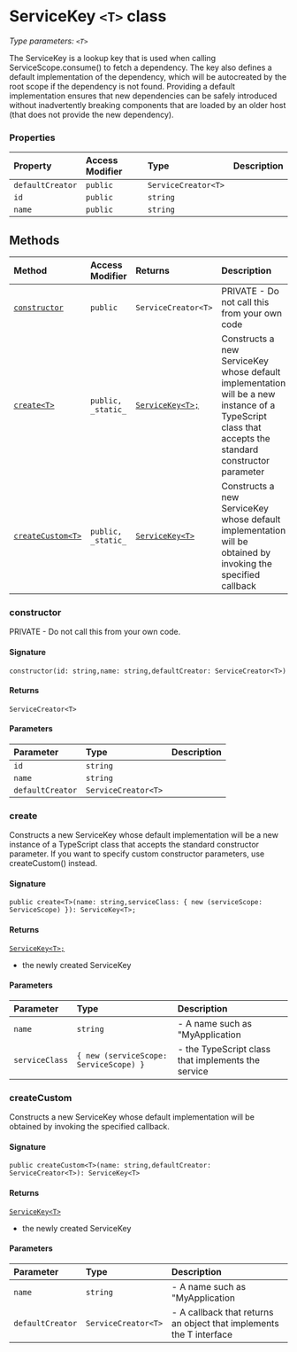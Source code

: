 # ServiceKey `<T>` class



_Type parameters: `<T>`_

The ServiceKey is a lookup key that is used when calling ServiceScope.consume() 
to fetch a dependency. The key also defines a default implementation of the 
dependency, which will be autocreated by the root scope if the dependency is not found. 
Providing a default implementation ensures that new dependencies can be safely 
introduced without inadvertently breaking components that are loaded by an older host 
(that does not provide the new dependency).



### Properties

| Property	   | Access Modifier | Type	| Description|
|:-------------|:----|:-------|:-----------|
|`defaultCreator`     | `public` | `ServiceCreator<T>` |  |
|`id`     | `public` | `string` |  |
|`name`     | `public` | `string` |  |




## Methods

| Method	   | Access Modifier | Returns	| Description|
|:-------------|:----|:-------|:-----------|
|[`constructor`](#constructor)     | `public` | `ServiceCreator<T>` | PRIVATE - Do not call this from your own code |
|[`create<T>`](#create<t>)     | `public, _static_` | [`ServiceKey<T>;`](servicekey.md) | Constructs a new ServiceKey whose default implementation will be a new instance of  a TypeScript class that accepts the standard constructor parameter |
|[`createCustom<T>`](#createcustom<t>)     | `public, _static_` | [`ServiceKey<T>`](servicekey.md) | Constructs a new ServiceKey whose default implementation will be obtained  by invoking the specified callback |




### constructor

PRIVATE - Do not call this from your own code.

#### Signature
`constructor(id: string,name: string,defaultCreator: ServiceCreator<T>)`

#### Returns
`ServiceCreator<T>`


#### Parameters


| Parameter	   | Type    | Description |
|:-------------|:---------------|:------------|
| `id`    | `string` |  |
| `name`    | `string` |  |
| `defaultCreator`    | `ServiceCreator<T>` |  |


### create<T>

Constructs a new ServiceKey whose default implementation will be a new instance of 
a TypeScript class that accepts the standard constructor parameter. If you want to 
specify custom constructor parameters, use createCustom() instead.

#### Signature
`public create<T>(name: string,serviceClass: { new (serviceScope: ServiceScope) }): ServiceKey<T>;`

#### Returns
[`ServiceKey<T>;`](servicekey.md)
- the newly created ServiceKey

#### Parameters


| Parameter	   | Type    | Description |
|:-------------|:---------------|:------------|
| `name`    | `string` | - A name such as "MyApplication |
| `serviceClass`    | `{ new (serviceScope: ServiceScope) }` | - the TypeScript class that implements the service |


### createCustom<T>

Constructs a new ServiceKey whose default implementation will be obtained 
by invoking the specified callback.

#### Signature
`public createCustom<T>(name: string,defaultCreator: ServiceCreator<T>): ServiceKey<T>`

#### Returns
[`ServiceKey<T>`](servicekey.md)
- the newly created ServiceKey

#### Parameters


| Parameter	   | Type    | Description |
|:-------------|:---------------|:------------|
| `name`    | `string` | - A name such as "MyApplication |
| `defaultCreator`    | `ServiceCreator<T>` | - A callback that returns an object that implements the T interface |

